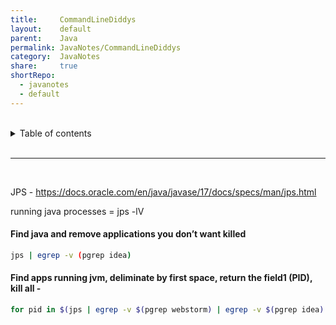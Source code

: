 ```yaml
---  
title:     CommandLineDiddys      
layout:    default      
parent:    Java      
permalink: JavaNotes/CommandLineDiddys      
category:  JavaNotes      
share:     true      
shortRepo:    
  - javanotes    
  - default      
---  
```

    
    
<br/>    
    
<details markdown="block">          
<summary>          
Table of contents          
</summary>          
{: .text-delta }          
1. TOC          
{:toc}          
</details>          
    
<br/>          
    
***          
    
<br/>          
    
JPS - https://docs.oracle.com/en/java/javase/17/docs/specs/man/jps.html    
    
running java processes = jps -lV    
    
#### Find java and remove applications you don’t want killed    
    
```bash    
jps | egrep -v (pgrep idea)    
```    
    
#### Find apps running jvm, deliminate by first space, return the field1 (PID), kill all -    
    
```bash    
for pid in $(jps | egrep -v $(pgrep webstorm) | egrep -v $(pgrep idea)| egrep -v $(pgrep jps) | cut -d' ' -f1); do kill -9 $pid; done    
```